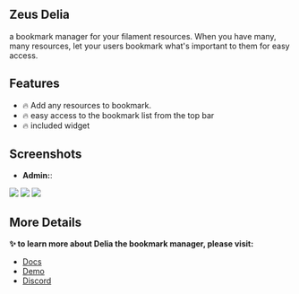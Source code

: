 ## Zeus Delia

a bookmark manager for your filament resources.
When you have many, many resources, let your users bookmark what's important to them for easy access.

## Features

- 🔥 Add any resources to bookmark.
- 🔥 easy access to the bookmark list from the top bar
- 🔥 included widget

## Screenshots

* **Admin:**:

![](https://larazeus.com/images/screenshots/delia/admin-1.webp)
![](https://larazeus.com/images/screenshots/delia/admin-2.webp)
![](https://larazeus.com/images/screenshots/delia/admin-3.webp)

## More Details

**✨ to learn more about Delia the bookmark manager, please visit:**

- [Docs](https://larazeus.com/delia)
- [Demo](https://demo.larazeus.com/admin/bookmarks)
- [Discord](https://discord.com/channels/883083792112300104/1282126652284866641)
